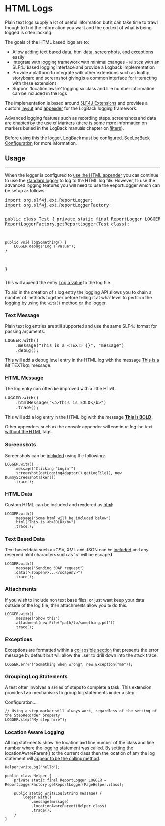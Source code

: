 # HTML Logs

Plain text logs supply a lot of useful information but it can take time to trawl though to find the information you want and the context of what is being logged is often lacking.

The goals of the HTML based logs are to:

* Allow adding text based data, html data, screenshots, and exceptions easily
* Integrate with logging framework with minimal changes - ie stick with an SLF4J based logging interface and provide a Logback implementation
* Provide a platform to integrate with other extensions such as tooltip, storyboard and screenshot giving is a common interface for interacting with these extensions
* Support 'location aware' logging so class and line number information can be included in the logs 

The implementation is based around [SLF4J Extensions](http://slf4j.org/extensions.html) and provides a custom [layout](http://logback.qos.ch/manual/layouts.html) and [appender](http://logback.qos.ch/manual/appenders.html) for the LogBack logging framework.

Advanced logging features such as recording steps, screenshots and data are enabled by the use of [Markers](http://www.slf4j.org/apidocs/org/slf4j/Marker.html) (there is some more information on markers buried in the LogBack manuals chapter on [filters](http://logback.qos.ch/manual/filters.html)).  

Before using this the logger, LogBack must be configured.  See[LogBack Configuration](LogBackConfiguration.html) for more information.


## Usage
---

When the logger is configured to [use the HTML appender](- "c:assertTrue=isHtmlAppenderConfigured()") you can continue to use the [standard logger](- "c:assertTrue=canUseClassicLogger()") to log to the HTML log file.  However, to use the advanced logging features you will need to use the ReportLogger which can be setup as follows:   

<div><pre concordion:set="#fixture">
import org.slf4j.ext.ReportLogger;
import org.slf4j.ext.ReportLoggerFactory;

public class Test {
    private static final ReportLogger LOGGER = ReportLoggerFactory.getReportLogger(Test.class);
    
    public void logSomething() {
        LOGGER.debug("Log a value");
    }
}
</pre></div>

This will append the entry [Log a value](- "c:assertTrue=canUseReportLogger(#fixture, #TEXT)") to the log file.

To aid in the creation of a log entry the logging API allows you to chain a number of methods together before telling it at what level to perform the logging by using the `with()` method on the logger. 

### Text Message
Plain text log entries are still supported and use the same SLF4J format for passing arguments.

<div><pre concordion:set="#fixture">
LOGGER.with()
	.message("This is a &lt;TEXT&gt; {}", "message")
	.debug();
</pre></div>

This will add a debug level entry in the HTML log with the message [This is a &amp;lt;TEXT&amp;gt; message](- "?=getLogMessage(#fixture)").  
	
### HTML Message
The log entry can often be improved with a little HTML.

<div><pre concordion:set="#fixture">
LOGGER.with()
	.htmlMessage("&lt;b&gt;This is BOLD&lt;/b&gt;")
	.trace();
</pre></div>

This will add a log entry in the HTML log with the message [<b>This is BOLD</b>](- "?=getLogMessage(#fixture)").

Other appenders such as the console appender will continue log the text [without the HTML](- "c:assertTrue=consoleLogIsPlainText(#fixture)") tags.

### Screenshots
Screenshots can be [included](- "c:assertTrue=addScreenshot()") using the following:

    LOGGER.with()
		.message("Clicking 'Login'")
		.screenshot(getLoggingAdaptor().getLogFile(), new DummyScreenshotTaker())
		.trace();

### HTML Data
Custom HTML can be included and rendered as [html](- "c:assertTrue=addHtmlData()"):

    LOGGER.with()
		.message("Some html will be included below")
		.html("This is <b>BOLD</b>")
		.trace();
				
### Text Based Data
Text based data such as CSV, XML and JSON can be [included](- "c:assertTrue=addData()") and any reserved html characters such as '<' will be escaped.

    LOGGER.with()
		.message("Sending SOAP request")
		.data("<soapenv>...</soapenv>")
		.trace();
   
### Attachments
If you wish to include non text base files, or just want keep your data outside of the log file, then attachments allow you to do this.

    LOGGER.with()
		.message("Show this")
		.attachment(new File("path/to/something.pdf"))
		.trace();
		
### Exceptions
Exceptions are formatted within a [collapsible section](- "c:assertTrue=throwException()") that presents the error message by default but will allow the user to drill down into the stack trace.  

    LOGGER.error("Something when wrong", new Exception("me"));

### Grouping Log Statements

A test often involves a series of steps to complete a task.  This extension provides two mechanisms to group log statements under a step.  

Configuration...
    
    // Using a step marker will always work, regardless of the setting of the StepRecorder property
    LOGGER.step("My step here");
    
### Location Aware Logging
All log statements show the location and line number of the class and line number where the logging statement was called.  By setting the locationAwareParent() to the current class then the location of any the log statement will [appear to be the calling method](- "c:assertTrue=locationAware()").

    Helper.writeLog("hello");
		
	public class Helper {
		private static final ReportLogger LOGGER = ReportLoggerFactory.getReportLogger(PageHelper.class);

		public static writeLog(String message) {
			logger.with()
				.message(message)
				.locationAwareParent(Helper.class)
				.trace();
		}
    }

    
